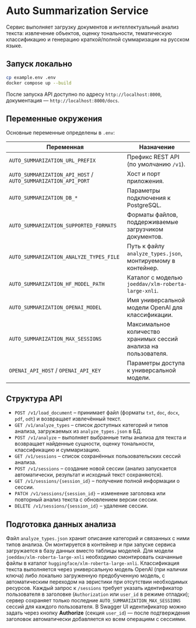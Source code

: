 # Auto Summarization Service

Сервис выполняет загрузку документов и интеллектуальный анализ текста: извлечение объектов, оценку тональности, тематическую классификацию и генерацию краткой/полной суммаризации на русском языке.

## Запуск локально

```bash
cp example.env .env
docker compose up --build
```

После запуска API доступно по адресу `http://localhost:8000`, документация — `http://localhost:8000/docs`.

## Переменные окружения

Основные переменные определены в `.env`:

| Переменная | Назначение |
| --- | --- |
| `AUTO_SUMMARIZATION_URL_PREFIX` | Префикс REST API (по умолчанию `/v1`). |
| `AUTO_SUMMARIZATION_API_HOST` / `AUTO_SUMMARIZATION_API_PORT` | Хост и порт приложения. |
| `AUTO_SUMMARIZATION_DB_*` | Параметры подключения к PostgreSQL. |
| `AUTO_SUMMARIZATION_SUPPORTED_FORMATS` | Форматы файлов, поддерживаемые загрузчиком документов. |
| `AUTO_SUMMARIZATION_ANALYZE_TYPES_FILE` | Путь к файлу `analyze_types.json`, монтируемому в контейнер. |
| `AUTO_SUMMARIZATION_HF_MODEL_PATH` | Каталог с моделью `joeddav/xlm-roberta-large-xnli`. |
| `AUTO_SUMMARIZATION_OPENAI_MODEL` | Имя универсальной модели OpenAI для классификации. |
| `AUTO_SUMMARIZATION_MAX_SESSIONS` | Максимальное количество хранимых сессий анализа на пользователя. |
| `OPENAI_API_HOST` / `OPENAI_API_KEY` | Параметры доступа к универсальной модели. |

## Структура API

- `POST /v1/load_document` – принимает файл (форматы `txt`, `doc`, `docx`, `pdf`, `odt`) и возвращает извлечённый текст.
- `GET /v1/analyze_types` – список доступных категорий и типов анализа, загружаемых из `analyze_types.json` в БД.
- `POST /v1/analyze` – выполняет выбранные типы анализа для текста и возвращает найденные сущности, оценку тональности, классификацию и суммаризацию.
- `GET /v1/sessions` – список сохранённых пользовательских сессий анализа.
- `POST /v1/sessions` – создание новой сессии (анализ запускается автоматически, результат и исходный текст сохраняются).
- `GET /v1/sessions/{session_id}` – получение полной информации о сессии.
- `PATCH /v1/sessions/{session_id}` – изменение заголовка или повторный анализ текста с обновлением версии сессии.
- `DELETE /v1/sessions/{session_id}` – удаление сессии.

## Подготовка данных анализа

Файл `analyze_types.json` хранит описание категорий и связанных с ними типов анализа. Он монтируется в контейнер и при запуске сервиса загружается в базу данных вместо таблицы моделей. Для модели `joeddav/xlm-roberta-large-xnli` необходимо смонтировать скачанные файлы в каталог `huggingface/xlm-roberta-large-xnli`. Классификация текста выполняется через универсальную модель OpenAI (при наличии ключа) либо локально загруженную предобученную модель, с автоматическим переходом на эвристики при отсутствии необходимых ресурсов. Каждый запрос к `/sessions` требует указать идентификатор пользователя в заголовке (`Authorization` или `user_id` в режиме отладки); сервер сохраняет только последние `AUTO_SUMMARIZATION_MAX_SESSIONS` сессий для каждого пользователя. В Swagger UI идентификатор можно задать через кнопку **Authorize** (секция `user_id`) — после подтверждения заголовок автоматически добавляется ко всем операциям с сессиями.
